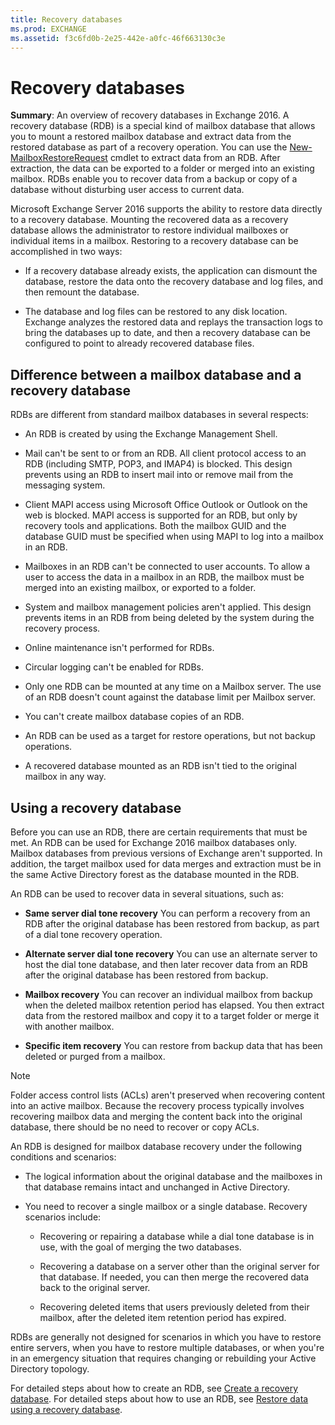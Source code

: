 ```yaml
---
title: Recovery databases
ms.prod: EXCHANGE
ms.assetid: f3c6fd0b-2e25-442e-a0fc-46f663130c3e
---
```



# Recovery databases
 **Summary**: An overview of recovery databases in Exchange 2016.
A recovery database (RDB) is a special kind of mailbox database that allows you to mount a restored mailbox database and extract data from the restored database as part of a recovery operation. You can use the  [New-MailboxRestoreRequest](http://technet.microsoft.com/library/0b67defd-3c6c-4470-acfa-7f22a6c1d2bd.aspx) cmdlet to extract data from an RDB. After extraction, the data can be exported to a folder or merged into an existing mailbox. RDBs enable you to recover data from a backup or copy of a database without disturbing user access to current data.
  
    
    

Microsoft Exchange Server 2016 supports the ability to restore data directly to a recovery database. Mounting the recovered data as a recovery database allows the administrator to restore individual mailboxes or individual items in a mailbox. Restoring to a recovery database can be accomplished in two ways:
- If a recovery database already exists, the application can dismount the database, restore the data onto the recovery database and log files, and then remount the database.
    
  
- The database and log files can be restored to any disk location. Exchange analyzes the restored data and replays the transaction logs to bring the databases up to date, and then a recovery database can be configured to point to already recovered database files.
    
  

## Difference between a mailbox database and a recovery database

RDBs are different from standard mailbox databases in several respects: 
  
    
    

- An RDB is created by using the Exchange Management Shell.
    
  
- Mail can't be sent to or from an RDB. All client protocol access to an RDB (including SMTP, POP3, and IMAP4) is blocked. This design prevents using an RDB to insert mail into or remove mail from the messaging system.
    
  
- Client MAPI access using Microsoft Office Outlook or Outlook on the web is blocked. MAPI access is supported for an RDB, but only by recovery tools and applications. Both the mailbox GUID and the database GUID must be specified when using MAPI to log into a mailbox in an RDB.
    
  
- Mailboxes in an RDB can't be connected to user accounts. To allow a user to access the data in a mailbox in an RDB, the mailbox must be merged into an existing mailbox, or exported to a folder.
    
  
- System and mailbox management policies aren't applied. This design prevents items in an RDB from being deleted by the system during the recovery process.
    
  
- Online maintenance isn't performed for RDBs.
    
  
- Circular logging can't be enabled for RDBs.
    
  
- Only one RDB can be mounted at any time on a Mailbox server. The use of an RDB doesn't count against the database limit per Mailbox server.
    
  
- You can't create mailbox database copies of an RDB.
    
  
- An RDB can be used as a target for restore operations, but not backup operations.
    
  
- A recovered database mounted as an RDB isn't tied to the original mailbox in any way.
    
  

## Using a recovery database

Before you can use an RDB, there are certain requirements that must be met. An RDB can be used for Exchange 2016 mailbox databases only. Mailbox databases from previous versions of Exchange aren't supported. In addition, the target mailbox used for data merges and extraction must be in the same Active Directory forest as the database mounted in the RDB.
  
    
    
An RDB can be used to recover data in several situations, such as:
  
    
    

- **Same server dial tone recovery** You can perform a recovery from an RDB after the original database has been restored from backup, as part of a dial tone recovery operation.
    
  
- **Alternate server dial tone recovery** You can use an alternate server to host the dial tone database, and then later recover data from an RDB after the original database has been restored from backup.
    
  
- **Mailbox recovery** You can recover an individual mailbox from backup when the deleted mailbox retention period has elapsed. You then extract data from the restored mailbox and copy it to a target folder or merge it with another mailbox.
    
  
- **Specific item recovery** You can restore from backup data that has been deleted or purged from a mailbox.
    
  

> [!NOTE]
> Folder access control lists (ACLs) aren't preserved when recovering content into an active mailbox. Because the recovery process typically involves recovering mailbox data and merging the content back into the original database, there should be no need to recover or copy ACLs. 
  
    
    

An RDB is designed for mailbox database recovery under the following conditions and scenarios:
  
    
    

- The logical information about the original database and the mailboxes in that database remains intact and unchanged in Active Directory.
    
  
- You need to recover a single mailbox or a single database. Recovery scenarios include: 
    
  - Recovering or repairing a database while a dial tone database is in use, with the goal of merging the two databases.
    
  
  - Recovering a database on a server other than the original server for that database. If needed, you can then merge the recovered data back to the original server.
    
  
  - Recovering deleted items that users previously deleted from their mailbox, after the deleted item retention period has expired.
    
  
RDBs are generally not designed for scenarios in which you have to restore entire servers, when you have to restore multiple databases, or when you're in an emergency situation that requires changing or rebuilding your Active Directory topology.
  
    
    
For detailed steps about how to create an RDB, see  [Create a recovery database](create-a-recovery-database.md). For detailed steps about how to use an RDB, see  [Restore data using a recovery database](restore-data-using-a-recovery-database.md).
  
    
    

